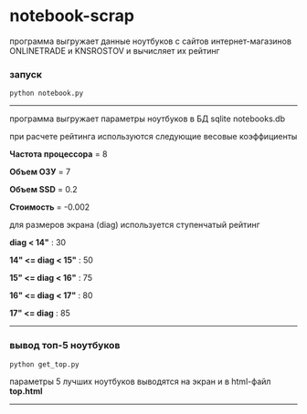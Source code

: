 # notebook-scrap

программа выгружает данные ноутбуков с сайтов интернет-магазинов ONLINETRADE и KNSROSTOV и вычисляет их рейтинг 

### запуск

    python notebook.py
    
* * *

программа выгружает параметры ноутбуков в БД sqlite notebooks.db

при расчете рейтинга используются следующие весовые коэффициенты

**Частота процессора** = 8

**Объем ОЗУ** = 7

**Объем SSD** = 0.2

**Стоимость** = -0.002

для размеров экрана (diag) используется ступенчатый рейтинг

**diag < 14"** : 30

**14" <= diag < 15"** : 50

**15" <= diag < 16"** : 75

**16" <= diag < 17"** : 80

**17" <= diag** : 85

* * *

### вывод топ-5 ноутбуков

    python get_top.py

параметры 5 лучших ноутбуков выводятся на экран и в html-файл **top.html**

* * *



